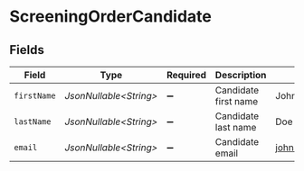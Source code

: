 # ScreeningOrderCandidate


## Fields

| Field                   | Type                    | Required                | Description             | Example                 |
| ----------------------- | ----------------------- | ----------------------- | ----------------------- | ----------------------- |
| `firstName`             | *JsonNullable\<String>* | :heavy_minus_sign:      | Candidate first name    | John                    |
| `lastName`              | *JsonNullable\<String>* | :heavy_minus_sign:      | Candidate last name     | Doe                     |
| `email`                 | *JsonNullable\<String>* | :heavy_minus_sign:      | Candidate email         | john.doe@example.com    |